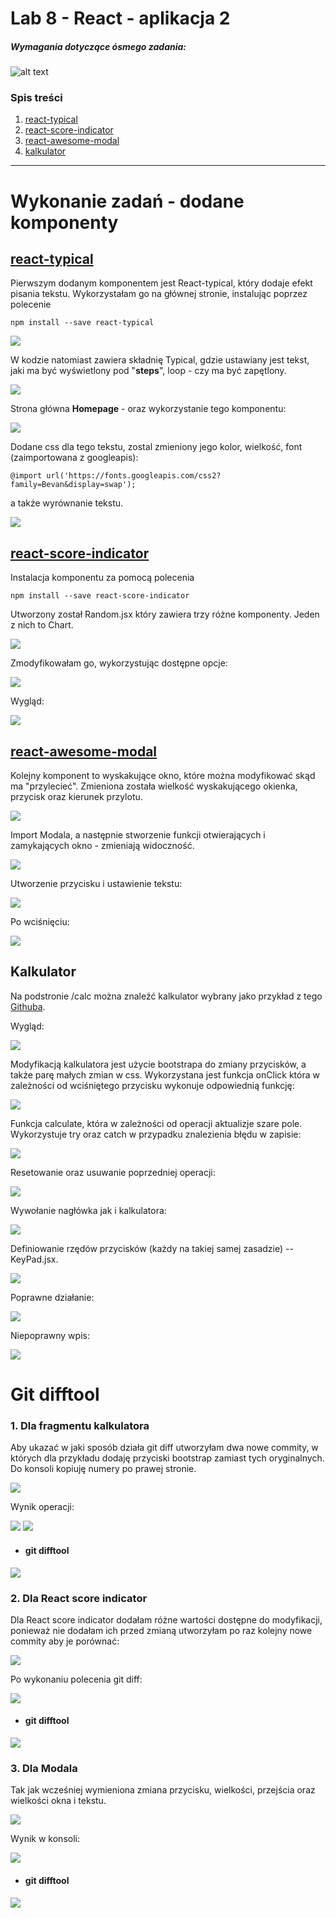 # Lab 8 - React - aplikacja 2

####
##### Wymagania dotyczące ósmego zadania:
####

![alt text](https://i.imgur.com/1ydK2wz.png)  

### Spis treści

1. [react-typical](https://github.com/jagodalewandowska/projektowanie-serwisow-www-lewandowska-185ic/tree/main/Lab8#react-typical)
2. [react-score-indicator](https://github.com/jagodalewandowska/projektowanie-serwisow-www-lewandowska-185ic/tree/main/Lab8#react-typical)
3. [react-awesome-modal](https://github.com/jagodalewandowska/projektowanie-serwisow-www-lewandowska-185ic/tree/main/Lab8#react-awesome-modal)
4. [kalkulator](https://github.com/jagodalewandowska/projektowanie-serwisow-www-lewandowska-185ic/tree/main/Lab8#react-awesome-modal)


---
# Wykonanie zadań - dodane komponenty

## [react-typical](https://www.npmjs.com/package/react-typical)

Pierwszym dodanym komponentem jest React-typical, który dodaje efekt pisania tekstu. Wykorzystałam go na głównej stronie, instalując poprzez polecenie
```
npm install --save react-typical
```
![](https://i.imgur.com/h2XHTbR.png)

W kodzie natomiast zawiera składnię Typical, gdzie ustawiany jest tekst, jaki ma być wyświetlony pod "**steps**", loop - czy ma być zapętlony.

![](https://i.imgur.com/TRPqKLH.png)

Strona główna **Homepage** - oraz wykorzystanie tego komponentu:

![](https://i.imgur.com/BQFYnoP.gif)

Dodane css dla tego tekstu, zostal zmieniony jego kolor, wielkość, font 
(zaimportowana z googleapis):
```
@import url('https://fonts.googleapis.com/css2?family=Bevan&display=swap');
```
a także wyrównanie tekstu.

![](https://i.imgur.com/RmNCAsY.png)

## [react-score-indicator](https://www.npmjs.com/package/react-score-indicator)

Instalacja komponentu za pomocą polecenia
```
npm install --save react-score-indicator
```

Utworzony został Random.jsx który zawiera trzy różne komponenty. Jeden z nich to Chart. 

![](https://i.imgur.com/xVTIuEQ.png)

Zmodyfikowałam go, wykorzystując dostępne opcje:

![](https://i.imgur.com/TZ5ctuD.png)

Wygląd:

![](https://i.imgur.com/KlG4NOt.png)

## [react-awesome-modal](https://www.npmjs.com/package/react-awesome-modal)

Kolejny komponent to wyskakujące okno, które można modyfikować skąd ma "przylecieć". Zmieniona została wielkość wyskakującego okienka, przycisk oraz kierunek przylotu.

![](https://i.imgur.com/cO1Z0sJ.png)

Import Modala, a następnie stworzenie funkcji otwierających i zamykających okno - zmieniają widoczność.

![](https://i.imgur.com/yWxi6Xd.png)

Utworzenie przycisku i ustawienie tekstu:

![](https://i.imgur.com/Lyv6hVH.png)

Po wciśnięciu:

![](https://i.imgur.com/s55O6ke.png)



## Kalkulator

Na podstronie /calc można znaleźć kalkulator wybrany jako przykład z tego [Githuba](https://github.com/niinpatel/calculator-react/).

Wygląd:

![](https://i.imgur.com/G88GOPE.png)

Modyfikacją kalkulatora jest użycie bootstrapa do zmiany przycisków, a także parę małych zmian w css. Wykorzystana jest funkcja onClick która w zależności od wciśniętego przycisku wykonuje odpowiednią funkcję:

![](https://i.imgur.com/5bwoM6n.png)

Funkcja calculate, która w zależności od operacji aktualizje szare pole. Wykorzystuje try oraz catch w przypadku znalezienia błędu w zapisie:

![](https://i.imgur.com/NlA2Z4m.png)

Resetowanie oraz usuwanie poprzedniej operacji:

![](https://i.imgur.com/XsxTqq1.png)

Wywołanie nagłówka jak i kalkulatora:

![](https://i.imgur.com/s8VJGh9.png)

Definiowanie rzędów przycisków (każdy na takiej samej zasadzie) -- KeyPad.jsx.

![](https://i.imgur.com/8d8DHyK.png)

Poprawne działanie:

![](https://i.imgur.com/j8U7fmH.gif)

Niepoprawny wpis:

![](https://i.imgur.com/pLtKaXP.gif)

# Git difftool

### 1. Dla fragmentu kalkulatora

Aby ukazać w jaki sposób działa git diff utworzyłam dwa nowe commity, w których dla przykładu dodaję przyciski bootstrap zamiast tych oryginalnych. Do konsoli kopiuję numery po prawej stronie.

![](https://i.imgur.com/bqwsvV8.png)

Wynik operacji:

![](https://i.imgur.com/F39oLTv.png)
![](https://i.imgur.com/bhZK7WT.png)

- #### git difftool

![](https://i.imgur.com/B9mGTNv.png)

### 2. Dla React score indicator

Dla React score indicator dodałam różne wartości dostępne do modyfikacji, ponieważ nie dodałam ich przed zmianą utworzyłam po raz kolejny nowe commity aby je porównać:

![](https://i.imgur.com/tjOOQmK.png)

Po wykonaniu polecenia git diff:

![](https://i.imgur.com/nGDkJma.png)

- #### git difftool

![](https://i.imgur.com/3RfRACk.png)

### 3. Dla Modala

Tak jak wcześniej wymieniona zmiana przycisku, wielkości, przejścia oraz wielkości okna i tekstu.

![](https://i.imgur.com/FXdn0yk.png)

Wynik w konsoli:

![](https://i.imgur.com/KXgJHHB.png)

- #### git difftool

![](https://i.imgur.com/L90f5of.png)







